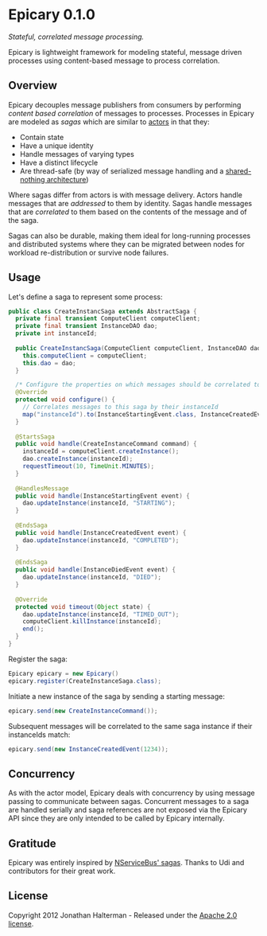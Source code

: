 # Epicary 0.1.0

*Stateful, correlated message processing.*

Epicary is lightweight framework for modeling stateful, message driven processes using content-based message to process correlation.

## Overview

Epicary decouples message publishers from consumers by performing *content based correlation* of messages to processes. Processes in Epicary are modeled as *sagas* which are similar to [actors](http://en.wikipedia.org/wiki/Actor_model) in that they:

 * Contain state
 * Have a unique identity
 * Handle messages of varying types
 * Have a distinct lifecycle
 * Are thread-safe (by way of serialized message handling and a [shared-nothing architecture](http://en.wikipedia.org/wiki/Shared_nothing_architecture))

Where sagas differ from actors is with message delivery. Actors handle messages that are *addressed* to them by identity. Sagas handle messages that are *correlated* to them based on the contents of the message and of the saga.

Sagas can also be durable, making them ideal for long-running processes and distributed systems where they can be migrated between nodes for workload re-distribution or survive node failures.

## Usage

Let's define a saga to represent some process:

```java
public class CreateInstancSaga extends AbstractSaga {
  private final transient ComputeClient computeClient;
  private final transient InstanceDAO dao;
  private int instanceId;
  
  public CreateInstancSaga(ComputeClient computeClient, InstanceDAO dao) {
    this.computeClient = computeClient;
    this.dao = dao;
  }

  /* Configure the properties on which messages should be correlated to this saga */
  @Override
  protected void configure() {
    // Correlates messages to this saga by their instanceId
    map("instanceId").to(InstanceStartingEvent.class, InstanceCreatedEvent.class, InstanceDiedEvent.class);
  }
 
  @StartsSaga
  public void handle(CreateInstanceCommand command) {
    instanceId = computeClient.createInstance();
    dao.createInstance(instanceId);
    requestTimeout(10, TimeUnit.MINUTES);
  }
 
  @HandlesMessage
  public void handle(InstanceStartingEvent event) {
    dao.updateInstance(instanceId, "STARTING");
  }
 
  @EndsSaga
  public void handle(InstanceCreatedEvent event) {
    dao.updateInstance(instanceId, "COMPLETED");
  }
 
  @EndsSaga
  public void handle(InstanceDiedEvent event) {
    dao.updateInstance(instanceId, "DIED");
  }
 
  @Override
  protected void timeout(Object state) {
    dao.updateInstance(instanceId, "TIMED_OUT");
    computeClient.killInstance(instanceId);
    end();
  }
}
```

Register the saga:

```java
Epicary epicary = new Epicary()
epicary.register(CreateInstanceSaga.class);
```	
	
Initiate a new instance of the saga by sending a starting message:

```java
epicary.send(new CreateInstanceCommand());
```
	
Subsequent messages will be correlated to the same saga instance if their instanceIds match:

```java
epicary.send(new InstanceCreatedEvent(1234));
```

## Concurrency

As with the actor model, Epicary deals with concurrency by using message passing to communicate between sagas. Concurrent messages to a saga are handled serially and saga references are not exposed via the Epicary API since they are only intended to be called by Epicary internally.
	
## Gratitude

Epicary was entirely inspired by [NServiceBus' sagas](http://nservicebus.com/Sagas.aspx). Thanks to Udi and contributors for their great work.

## License

Copyright 2012 Jonathan Halterman - Released under the [Apache 2.0 license](http://www.apache.org/licenses/LICENSE-2.0.html).
